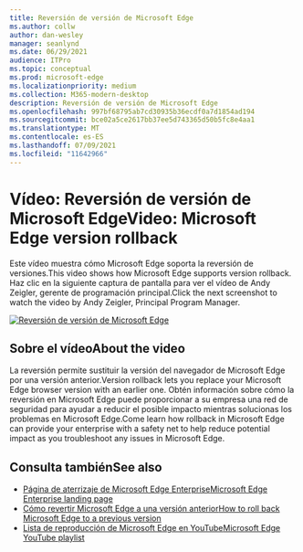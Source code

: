 ```yaml
---
title: Reversión de versión de Microsoft Edge
ms.author: collw
author: dan-wesley
manager: seanlynd
ms.date: 06/29/2021
audience: ITPro
ms.topic: conceptual
ms.prod: microsoft-edge
ms.localizationpriority: medium
ms.collection: M365-modern-desktop
description: Reversión de versión de Microsoft Edge
ms.openlocfilehash: 997bf68795ab7cd30935b36ecdf0a7d1854ad194
ms.sourcegitcommit: bce02a5ce2617bb37ee5d743365d50b5fc8e4aa1
ms.translationtype: MT
ms.contentlocale: es-ES
ms.lasthandoff: 07/09/2021
ms.locfileid: "11642966"
---
```

# <a name="video-microsoft-edge-version-rollback"></a><span data-ttu-id="f6365-103">Vídeo: Reversión de versión de Microsoft Edge</span><span class="sxs-lookup"><span data-stu-id="f6365-103">Video: Microsoft Edge version rollback</span></span>

<span data-ttu-id="f6365-104">Este vídeo muestra cómo Microsoft Edge soporta la reversión de versiones.</span><span class="sxs-lookup"><span data-stu-id="f6365-104">This video shows how Microsoft Edge supports version rollback.</span></span> <span data-ttu-id="f6365-105">Haz clic en la siguiente captura de pantalla para ver el vídeo de Andy Zeigler, gerente de programación principal.</span><span class="sxs-lookup"><span data-stu-id="f6365-105">Click the next screenshot to watch the video by Andy Zeigler, Principal Program Manager.</span></span>

[![Reversión de versión de Microsoft Edge](media/microsoft-edge-video-version-rollback/0.png)](http://www.youtube.com/watch?v=pXhXHvKUa_c "Microsoft Edge version rollback")

## <a name="about-the-video"></a><span data-ttu-id="f6365-107">Sobre el vídeo</span><span class="sxs-lookup"><span data-stu-id="f6365-107">About the video</span></span>

<span data-ttu-id="f6365-108">La reversión permite sustituir la versión del navegador de Microsoft Edge por una versión anterior.</span><span class="sxs-lookup"><span data-stu-id="f6365-108">Version rollback lets you replace your Microsoft Edge browser version with an earlier one.</span></span> <span data-ttu-id="f6365-109">Obtén información sobre cómo la reversión en Microsoft Edge puede proporcionar a su empresa una red de seguridad para ayudar a reducir el posible impacto mientras solucionas los problemas en Microsoft Edge.</span><span class="sxs-lookup"><span data-stu-id="f6365-109">Come learn how rollback in Microsoft Edge can provide your enterprise with a safety net to help reduce potential impact as you troubleshoot any issues in Microsoft Edge.</span></span>

## <a name="see-also"></a><span data-ttu-id="f6365-110">Consulta también</span><span class="sxs-lookup"><span data-stu-id="f6365-110">See also</span></span>

- [<span data-ttu-id="f6365-111">Página de aterrizaje de Microsoft Edge Enterprise</span><span class="sxs-lookup"><span data-stu-id="f6365-111">Microsoft Edge Enterprise landing page</span></span>](https://aka.ms/EdgeEnterprise)
- [<span data-ttu-id="f6365-112">Cómo revertir Microsoft Edge a una versión anterior</span><span class="sxs-lookup"><span data-stu-id="f6365-112">How to roll back Microsoft Edge to a previous version</span></span>](edge-learnmore-rollback.md)
- [<span data-ttu-id="f6365-113">Lista de reproducción de Microsoft Edge en YouTube</span><span class="sxs-lookup"><span data-stu-id="f6365-113">Microsoft Edge YouTube playlist</span></span>](https://www.youtube.com/playlist?list=PLXtHYVsvn_b-uXh1tMeYpT-0iD8tD3tFy)

